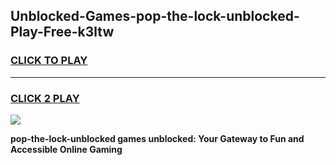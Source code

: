 
## Unblocked-Games-pop-the-lock-unblocked-Play-Free-k3ltw
<h3>
<a href="https://premium76.site?title=pop-the-lock-unblocked&ref=20M">CLICK TO PLAY</a></h3>
<hr>

<h3>
<a href="https://premium76.site?title=pop-the-lock-unblocked&ref=20M">CLICK 2 PLAY</a>
  
</h3>

<a href="https://premium76.site?title=pop-the-lock-unblocked&ref=19M"><img src="https://clearcache.store/games.png"></a>


**pop-the-lock-unblocked games unblocked: Your Gateway to Fun and Accessible Online Gaming**
